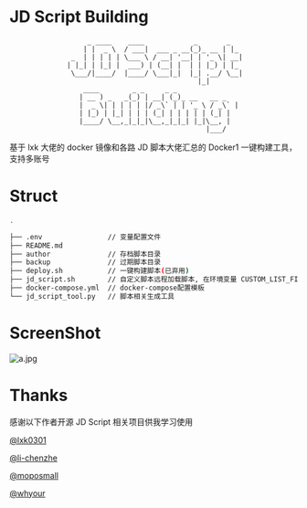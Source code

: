 # JD Script Building

                       _ ____    ____            _       _
                      | |  _ \  / ___|  ___ _ __(_)_ __ | |_
                   _  | | | | | \___ \ / __| '__| | '_ \| __|
                  | |_| | |_| |  ___) | (__| |  | | |_) | |_
                   \___/|____/  |____/ \___|_|  |_| .__/ \__|
                                                  |_|
                      ____        _ _     _ _
                     | __ ) _   _(_) | __| (_)_ __   __ _
                     |  _ \| | | | | |/ _\` | | '_ \ / _\` |
                     | |_) | |_| | | | (_| | | | | | (_| |
                     |____/ \__,_|_|_|\__,_|_|_| |_|\__, |
                                                    |___/

基于 lxk 大佬的 docker 镜像和各路 JD 脚本大佬汇总的 Docker1 一键构建工具，支持多账号

# Struct

```bash
.

├── .env                // 变量配置文件
├── README.md
├── author              // 存档脚本目录
├── backup              // 过期脚本目录
├── deploy.sh           // 一键构建脚本(已弃用)
├── jd_script.sh        // 自定义脚本远程加载脚本, 在环境变量 CUSTOM_LIST_FILE 里配置远程地址
├── docker-compose.yml  // docker-compose配置模板
└── jd_script_tool.py   // 脚本相关生成工具
```

# ScreenShot

![a.jpg](https://i.loli.net/2021/03/05/5VSsjLhZKwdtcml.jpg)

# Thanks

感谢以下作者开源 JD Script 相关项目供我学习使用

[@lxk0301](https://gitee.com/lxk0301/jd_docker)

[@li-chenzhe](https://github.com/i-chenzhe/qx)

[@moposmall](https://github.com/whyour/hundun/tree/master/quanx)

[@whyour](https://github.com/lxk0301)

